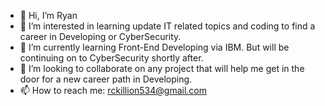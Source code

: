- 👋 Hi, I’m Ryan
- 👀 I’m interested in learning update IT related topics and coding to find a career in Developing or CyberSecurity.
- 🌱 I’m currently learning Front-End Developing via IBM. But will be continuing on to CyberSecurity shortly after.
- 💞️ I’m looking to collaborate on any project that will help me get in the door for a new career path in Developing.
- 📫 How to reach me: rckillion534@gmail.com

<!---
rckillion/rckillion is a ✨ special ✨ repository because its `README.md` (this file) appears on your GitHub profile.
You can click the Preview link to take a look at your changes.
--->
